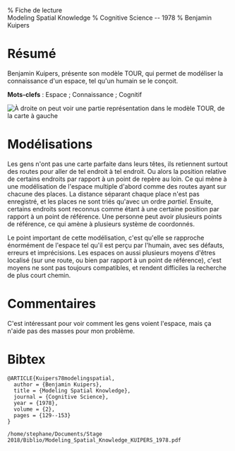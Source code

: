 % Fiche de lecture  
Modeling Spatial Knowledge
% Cognitive Science  -- 1978
% Benjamin Kuipers

# Résumé

Benjamin Kuipers, présente son modèle TOUR, qui permet de modéliser la
connaissance d'un espace, tel qu'un humain se le conçoit.

**Mots-clefs** : Espace ; Connaissance ; Cognitif

![À droite on peut voir une partie représentation dans le modèle TOUR, de la
carte à gauche](kuipers1978-3.png)

# Modélisations

Les gens n'ont pas une carte parfaite dans leurs têtes, ils retiennent surtout
des routes pour aller de tel endroit à tel endroit. Ou alors la position
relative de certains endroits par rapport à un point de repère au loin. Ce qui
mène  à une modélisation de l'espace multiple d'abord comme des routes ayant
sur chacune des places. La distance séparant chaque place n'est pas enregistré,
et les places ne sont triés qu'avec un ordre _partiel_. Ensuite, certains
endroits sont reconnus comme étant à une certaine position par rapport à un
point de référence. Une personne peut avoir plusieurs points de référence, ce
qui amène à plusieurs système de coordonnés.

Le point important de cette modélisation, c'est qu'elle se rapproche énormément
de l'espace tel qu'il est perçu par l'humain, avec ses défauts, erreurs et
imprécisions. Les espaces on aussi plusieurs moyens d'êtres localisé (sur une
route, ou bien par rapport à un point de référence), c'est moyens ne sont pas
toujours compatibles, et rendent difficiles la recherche de plus court chemin.

# Commentaires

C'est intéressant pour voir comment les gens voient l'espace, mais ça n'aide
pas des masses pour mon problème.

# Bibtex
```
@ARTICLE{Kuipers78modelingspatial,
  author = {Benjamin Kuipers},
  title = {Modeling Spatial Knowledge},
  journal = {Cognitive Science},
  year = {1978},
  volume = {2},
  pages = {129--153}
}
```
```
/home/stephane/Documents/Stage 2018/Biblio/Modeling_Spatial_Knowledge_KUIPERS_1978.pdf
```

